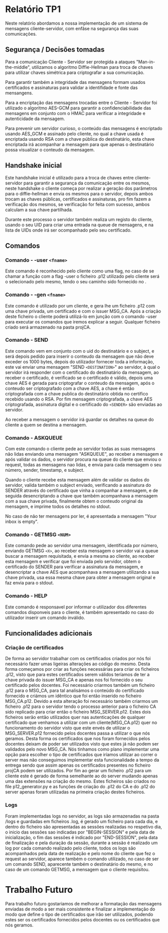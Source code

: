 # Relatório TP1

Neste relatório abordamos a nossa implementação de um sistema de mensagens cliente-servidor, com enfâse na segurança das suas comunicações.

## Segurança / Decisões tomadas

Para a comunicação Cliente - Servidor ser protegida a ataques "Man-in-the-middle", utilizamos o algoritmo Diffie-Hellman para troca de chaves para utilizar chaves simétrica para criptografar a sua comunicação. 

Para garantir também a integridade das mensagens formam usados certificados e assinaturas para validar a identifidade e fonte das mensangens.

Para a encriptação das mensagens trocadas entre o Cliente - Servidor foi utilizado o algoritmo AES-GCM para garantir a confidenciabilidade das mensagens em conjunto com o HMAC para verificar a integridade e autenticidade da mensagem.

Para prevenir um servidor curioso, o conteúdo das mensagens é encriptado usando AES_GCM e assinado pelo cliente, no qual a chave usada é encriptada usando RSA com a chave pública do destinatário, esta chave encriptada irá acompanhar a mensagem para que apenas o destinatário possa visualizar o conteudo da mensagem.

## Handshake inicial

Este handshake inicial é utilizado para a troca de chaves entre cliente-servidor para garantir a segurança da comunicação entre os mesmos, neste handshake o cliente começa por realizar a geração dos parâmetros para o diffie-hellman e envia os mesmos para o servidor, depois ambos trocam as chaves públicas, certificados e assinaturas, pro fim fazem a verificação dos mesmos, se verificação for feita com sucesso, ambos calculam a sua chave partilhada.

Durante este processo o servidor também realiza um registo do cliente, usando o seu UID para criar uma entrada na queue de mensagens, e na lista de UIDs onde irá ser ocompanhado pelo seu certificado.

## Comandos

### Comando - -user `<fname>`

Este comando é reconhecido pelo cliente como uma flag, no caso de se chamar a função com a flag -user <fname> o ficheiro .p12 utilizado pelo cliente será o selecionado pelo mesmo, tendo o seu caminho sido fornecido no <fname>.


### Comando - -gen `<fname>`

Este comando é utilizado por um cliente, e gera lhe um ficheiro .p12 com uma chave privada, um certificado e com o issuer MSG_CA. Após a criação deste ficheiro o cliente poderá utilizá-lo em junção com o comando -user para executar os comandos que iremos explicar a seguir. Qualquer ficheiro criado será armazenado na pasta projCA.

### Comando - SEND

Este comando vem em conjunto com o uid do destinatário e o subject, e será depois pedido para inserir o conteudo da mensagem que não deve exceder os 1000 bytes, depois do utilizador fornecer toda a informação, este vai enviar uma mensagem "SEND `<DESTINATION>`" ao servidor, à qual o servidor irá responder com o certificado do destinatário da mensagem, ao receber o certificado, é verificado se o certificado é válido, depois uma chave AES é gerada para criptografar o conteudo da mensagem, após o conteudo ser criptografado com a chave AES, a chave é então criptografada com a chave publica do destinatário obtida no certifico recebido usando o RSA. Por fim mensagem criptografada, a chave AES criptografada, assinatura digital e o certificado do `<SENDER>` são enviadas ao servidor.

Ao receber a mensagem o servidor irá guardar os detalhes na queue do cliente a quem se destina a mensagem.

### Comando - ASKQUEUE

Com este comando o cliente pede ao servidor todas as suas mensagens não lidas enviando uma mensagem "ASKQUEUE", ao receber a mensagem e após validar os dados, o servidor procura na queue do cliente que enviou o request, todas as mensagens nao lidas, e envia para cada mensagem o seu número, sender, timestamp, e subject.

Quando o cliente recebe esta mensagem além de validar os dados do servidor, valida também o subject enviado, verificando a assinatura do SENDER através do certificado que vinha a companhar a mensagem, e de seguida desencriptando a chave que também acompanhava a mensagem com a sua chave privada, finalmente obtem o conteudo original da mensagem, e imprime todos os detalhes no stdout.

No caso de não ter mensagens por ler, é apresentada a mensagem "Your inbox is empty".

### Comando - GETMSG `<NUM>`

Este comando pede ao servidor uma mensagem, identificada por número, enviando GETMSG `<X>`, ao receber esta mensagem o servidor vai a queue buscar a mensagem requisitada, e envia a mesma ao cliente, ao receber esta mensagem e verificar que foi enviada pelo servidor, obtem o certificado do SENDER para verificar a assinatura da mensagem, e desencriptar a chave AES que acompanhava a mensagem utilizando a sua chave privada, usa essa mesma chave para obter a mensagem original e faz envia para o stdout.

### Comando - HELP

Este comando é responsavel por informar o utilizador dos diferentes comandos disponveis para o cliente, é também apresentado no caso do utilizador inserir um comando inválido.

## Funcionalidades adicionais

### Criação de certificados

De forma ao servidor trabalhar com os certificados criados por nós foi necessário fazer umas ligeiras alterações ao código do mesmo. Desta forma começamos por criar as funções necessárias para criar os ficheiros .p12, visto que para estes certificados serem válidos teríamos de ter a chave privada do issuer MSG_CA e apenas nos foi fornecido o seu certificado pelos docentes. Foi necessário criarmos também um ficheiro .p12 para o MSG_CA, para tal analisámos o conteúdo do certificado fornecido e criámos um idêntico que foi então inserido no ficheiro MSG_CA.p12. 
Devido a esta alteração foi necessário também criarmos um ficheiro .p12 para o servidor tendo o processo anterior para o ficheiro CA sido replicado para criar então o ficheiro MSG_SERVER.p12. Estes dois ficheiros serão então utilizados quer nas autenticações de qualquer certificado que venhamos a utilizar com um cliente(MSG_CA.p12) quer no funcionamento do servidor visto que este envés de utilizar o MSG_SERVER.p12 fornecido pelos docentes passa a utilizar o que nós geramos.
Desta forma os certificados que nos foram fornecidos pelos docentes deixam de poder ser utilizados visto que estes já não podem ser validados pelo novo MSG_CA. Nós tinhamos como plano implementar uma opção para escolher o tipo de certificados que iríamos utilizar ao correr o server mas não conseguimos implementar esta funcionalidade a tempo da entrega sendo que assim apenas os certificados presentes no ficheiro projCA podem ser utilizados.
Por fim ao gerar um ficheiro .p12 para um cliente este é gerado de forma semelhante ao do server mudando apenas uma das extensões na criação do mesmo. Estes ficheiros são criados no file p12_generator.py e as funções de criação do .p12 do CA e do .p12 do server apenas foram utilizadas na primeira criação destes ficheiros.

### Logs

Foram implementadas logs no servidor, as logs são armazenadas na pasta /logs e guardadas em ficheiros .log, é gerado um ficheiro para cada dia, e dentro do ficheiro são apresentadas as sessões realizadas no respetivo dia, o inicio das sessões sao indicadas por "BEGIN-SESSION" e pela data de inicialização, o fim das sessões é indicado por "END-SESSION", pela data de finalização e pela duração da sessão, durante a sessão é realizado um log por cada comando realizado pelo cliente, todos os logs são acompanhados pela data de realização e pelo nome do cliente que fez o request ao servidor, aparece também o comando utilizado, no caso de ser um comando SEND, aparecente também o destinatário do mesmo, e no caso de um comando GETMSG, a mensagem que o cliente requisitou.

# Trabalho Futuro

Para trabalho futuro gostariamos de melhorar a formatação das mensagens enviadas de modo a ser mais consistente e finalizar a implementação do modo que define o tipo de certificados que irão ser utilizados, podendo estes ser os certificados fornecidos pelos docentes ou os certificados que nós geramos.
